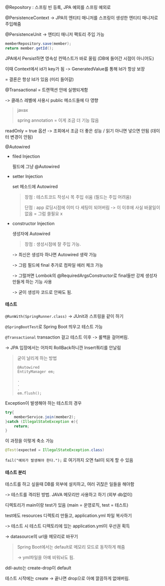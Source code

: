 @Repository : 스프링 빈 등록, JPA 예외를 스프링 예외로

@PersistenceContext -> JPA의 엔티티 매니저를 스프링이 생성한 엔티티 매니저로 주입해줌

@PersistenceUnit -> 엔티티 매니저 팩토리 주입 가능



````java
memberRepository.save(member);
return member.getId();
````

JPA에서 Persist하면 영속성 컨텍스트가 바로 올림 (DB에 들어간 시점이 아니어도)

이때 Context에서 id가 key가 됨 -> GeneratedValue를 통해 Id가 항상 보장

= 결론은 항상 Id가 있음 (미리 들어갈)



@Transactional  = 트랜잭션 안에 실행되게함

-> 클래스 레벨에 사용시 public 메소드들에 다 영향

>javax
>
>spring annotation = 이게 조금 더 기능 많음

readOnly = true 옵션 -> 조회에서 조금 더 좋은 성능 / 읽기 아니면 넣으면 안됨 (데이터 변경이 안됨)



@Autowired 

* filed Injection

  필드에 그냥 @Autowired

* setter Injection 

  set 메소드에 Autowired

  > 장점 : 테스트코드 작성시 목 주입 쉬움 (필드는 주입 어려움)
  >
  > 단점 : app 로딩시점에 이미 다 세팅이 되어버림 -> 이 이후에 사실 바꿀일이없음  = 그럼 쓸필요 x

* constructor Injection

  생성자에 Autowired

  > 장점 : 생성시점에 잘 주입 가능.

  -> 최신은 생성자 하나면 Autowired 생략 가능

  -> 그럼 필드에 final 추가로 컴파일 에러 체크 가능

  -> 그럴꺼면 Lombok의 @RequiredArgsConstructor로 final들만 강제 생성자 만들게 하는 기능 사용

  -> 굳이 생성자 코드로 안짜도 됨.





#### 테스트

`@RunWith(SpringRunner.class)` -> JUnit과 스프링을 같이 하기

`@SpringBootTest`로 Spring Boot 띄우고 테스트 가능

`@Transactional` transaction 걸고 테스트 이후 -> 롤백을 걸어버림.

-> JPA 입장에서는 어차피 RollBack하니깐 Insert쿼리를 안날림

> 굳이 날리게 하는 방법
>
> ```
> @Autowired
> EntityManager em;
> 
> .
> .
> .
> em.flush(); 
> ```



Exception이 발생해야 하는 테스트의 경우

```java
try{
    memberService.join(member2);
}catch (IllegalStateException e){
    return;
}
```

이 과정을 이렇게 축소 가능 

```java
@Test(expected = IllegalStateException.class)
```

`fail("예외가 발생해야 한다.");` 로 여기까지 오면 fail이 되게 할 수 있음



#### 테스트 분리

테스트를 하고 싶을때 DB를 외부에 설치하고, 여러 귀찮은 일들을 해야함

-> 테스트를 격리된 방법. JAVA 메모리만 사용하고 하기 (외부 db없이)



디렉토리가 main이랑 test가 있음 (main = 운영로직, test = 테스트)

test에도 resources 디렉토리 만들고, application.yml 파일 복사하기

-> 테스트 시 테스트 디렉토리에 있는 application.yml이 우선권 획득

-> datasource의 url을 메모리로 바꾸기

> Spring Boot에서는 default로 메모리 모드로 동작하게 해줌
>
> -> yml파일을 아예 비워놔도 됨.



ddl-auto는 create-drop이 default

테스트 시작에는 create -> 끝나면 drop으로 아예 깔끔하게 없애버림.